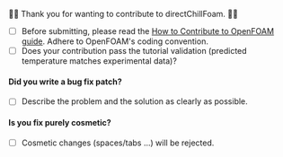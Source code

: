 
👋👋 Thank you for wanting to contribute to directChillFoam. 👋👋

* [ ] Before submitting, please read the [How to Contribute to OpenFOAM guide](https://openfoam.org/dev/how-to-contribute/). Adhere to OpenFOAM's coding convention.
* [ ] Does your contribution pass the tutorial validation (predicted temperature matches experimental data)?

#### **Did you write a bug fix patch?**

* [ ] Describe the problem and the solution as clearly as possible.

#### **Is you fix purely cosmetic?**

* [ ] Cosmetic changes (spaces/tabs ...) will be rejected.

